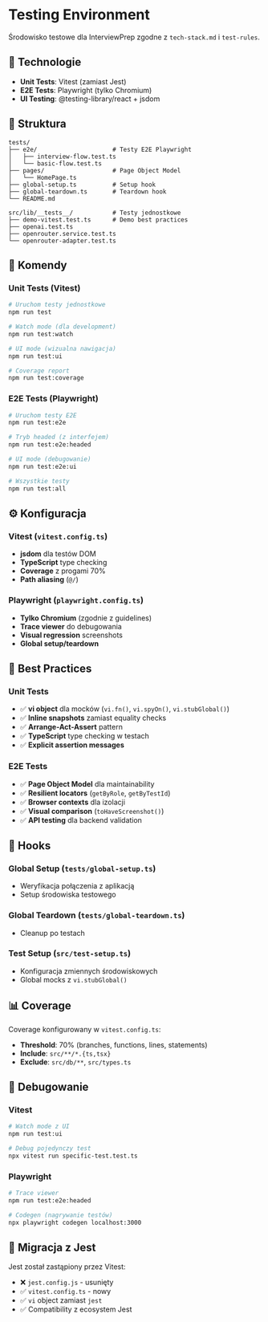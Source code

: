 # Testing Environment

Środowisko testowe dla InterviewPrep zgodne z `tech-stack.md` i `test-rules`.

## 🧪 Technologie

- **Unit Tests**: Vitest (zamiast Jest)
- **E2E Tests**: Playwright (tylko Chromium)
- **UI Testing**: @testing-library/react + jsdom

## 📁 Struktura

```
tests/
├── e2e/                     # Testy E2E Playwright
│   ├── interview-flow.test.ts
│   └── basic-flow.test.ts
├── pages/                   # Page Object Model
│   └── HomePage.ts
├── global-setup.ts          # Setup hook
├── global-teardown.ts       # Teardown hook
└── README.md

src/lib/__tests__/           # Testy jednostkowe
├── demo-vitest.test.ts      # Demo best practices
├── openai.test.ts
├── openrouter.service.test.ts
└── openrouter-adapter.test.ts
```

## 🚀 Komendy

### Unit Tests (Vitest)
```bash
# Uruchom testy jednostkowe
npm run test

# Watch mode (dla development)
npm run test:watch

# UI mode (wizualna nawigacja)
npm run test:ui

# Coverage report
npm run test:coverage
```

### E2E Tests (Playwright)
```bash
# Uruchom testy E2E
npm run test:e2e

# Tryb headed (z interfejem)
npm run test:e2e:headed

# UI mode (debugowanie)
npm run test:e2e:ui

# Wszystkie testy
npm run test:all
```

## ⚙️ Konfiguracja

### Vitest (`vitest.config.ts`)
- **jsdom** dla testów DOM
- **TypeScript** type checking
- **Coverage** z progami 70%
- **Path aliasing** (`@/`)

### Playwright (`playwright.config.ts`)
- **Tylko Chromium** (zgodnie z guidelines)
- **Trace viewer** do debugowania
- **Visual regression** screenshots
- **Global setup/teardown**

## 🎯 Best Practices

### Unit Tests
- ✅ **vi object** dla mocków (`vi.fn()`, `vi.spyOn()`, `vi.stubGlobal()`)
- ✅ **Inline snapshots** zamiast equality checks
- ✅ **Arrange-Act-Assert** pattern
- ✅ **TypeScript** type checking w testach
- ✅ **Explicit assertion messages**

### E2E Tests
- ✅ **Page Object Model** dla maintainability
- ✅ **Resilient locators** (`getByRole`, `getByTestId`)
- ✅ **Browser contexts** dla izolacji
- ✅ **Visual comparison** (`toHaveScreenshot()`)
- ✅ **API testing** dla backend validation

## 🔧 Hooks

### Global Setup (`tests/global-setup.ts`)
- Weryfikacja połączenia z aplikacją
- Setup środowiska testowego

### Global Teardown (`tests/global-teardown.ts`)
- Cleanup po testach

### Test Setup (`src/test-setup.ts`)
- Konfiguracja zmiennych środowiskowych
- Global mocks z `vi.stubGlobal()`

## 📊 Coverage

Coverage konfigurowany w `vitest.config.ts`:
- **Threshold**: 70% (branches, functions, lines, statements)
- **Include**: `src/**/*.{ts,tsx}`
- **Exclude**: `src/db/**`, `src/types.ts`

## 🐛 Debugowanie

### Vitest
```bash
# Watch mode z UI
npm run test:ui

# Debug pojedynczy test
npx vitest run specific-test.test.ts
```

### Playwright
```bash
# Trace viewer
npm run test:e2e:headed

# Codegen (nagrywanie testów)
npx playwright codegen localhost:3000
```

## 🚧 Migracja z Jest

Jest został zastąpiony przez Vitest:
- ❌ `jest.config.js` - usunięty
- ✅ `vitest.config.ts` - nowy
- ✅ `vi` object zamiast `jest`
- ✅ Compatibility z ecosystem Jest 
